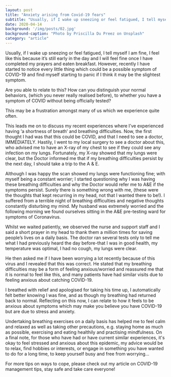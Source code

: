 ```yaml
---
layout: post
title: "Anxiety arising from Covid-19 fears"
subtitle: "Usually, if I wake up sneezing or feel fatigued, I tell myself I am fine, I feel like this because it’s still early in the day and I will feel fine once I have completed my prayers and eaten breakfast. However, recently I have started to notice every little thing which could be a possible symptom of COVID-19 and find myself to start panicking if I think it may be the slightest worry. "
date: 2020-04-14
background: '/img/posts/02.jpg'
background-caption: "Photo by Priscilla Du Preez on Unsplash"
category: "article"
---
```


Usually, if I wake up sneezing or feel fatigued, I tell myself I am fine, I feel like this because it’s still early in the day and I will feel fine once I have completed my prayers and eaten breakfast. However, recently I have started to notice every little thing which could be a possible symptom of COVID-19 and find myself starting to panic if I think it may be the slightest symptom.

Are you able to relate to this? How can you distinguish your normal behaviors, (which you never really realised before), to whether you have a symptom of COVID without being officially tested?
 
This may be a frustration amongst many of us which we experience quite often.
 
This leads me on to discuss my recent experiences where I’ve experienced having ‘a shortness of breath’ and breathing difficulties. Now, the first thought I had was that this could be COVID, and that I need to see a doctor, IMMEDIATELY. Hastily, I went to my local surgery to see a doctor about this, who advised me to have an X-ray of my chest to see if they could see any infection on my lungs. Fortunately, my X-ray showed that my lungs were clear, but the Doctor informed me that if my breathing difficulties persist by the next day, I should take a trip to the A & E.

Although I was happy the scan showed my lungs were functioning fine; with myself being a constant worrier; I started questioning why I was having these breathing difficulties and why the Doctor would refer me to A&E if the symptoms persist. Surely there is something wrong with me, (these were the thoughts that kept recurring in my head, not that I wanted there to be!). I suffered from a terrible night of breathing difficulties and negative thoughts constantly disturbing my mind. My husband was extremely worried and the following morning we found ourselves sitting in the A&E pre-testing ward for symptoms of Coronavirus.

Whilst we waited patiently, we observed the nurse and support staff and I said a short prayer in my head to thank them a million times for saving people’s lives on a daily basis.
The doctor ran several tests only to tell me what I had previously heard the day before-that I was in good health, my temperature was optimal, I had no cough, my lungs were clear.
 
He then asked me if I have been worrying a lot recently because of this virus and I revealed that this was correct. He stated that my breathing difficulties may be a form of feeling anxious/worried and reassured me that it is normal to feel like this, and many patients have had similar visits due to feeling anxious about catching COVID-19.

I breathed with relief and apologised for taking his time up, I automatically felt better knowing I was fine, and as though my breathing had returned back to normal. Reflecting on this now, I can relate to how it feels to be anxious about symptoms which may make you believe you have COVID-19 but are due to stress and anxiety.

Undertaking breathing exercises on a daily basis has helped me to feel calm and relaxed as well as taking other precautions, e.g. staying home as much as possible, exercising and eating healthily and practising mindfulness. On a final note, for those who have had or have current similar experiences, it's okay to feel stressed and anxious about this epidemic, my advice would be to relax, find hobbies or interests, or engage in something you have wanted to do for a long time, to keep yourself busy and free from worrying…

For more tips on ways to cope, please check out my article on COVID-19 management tips, stay safe and take care everyone!
